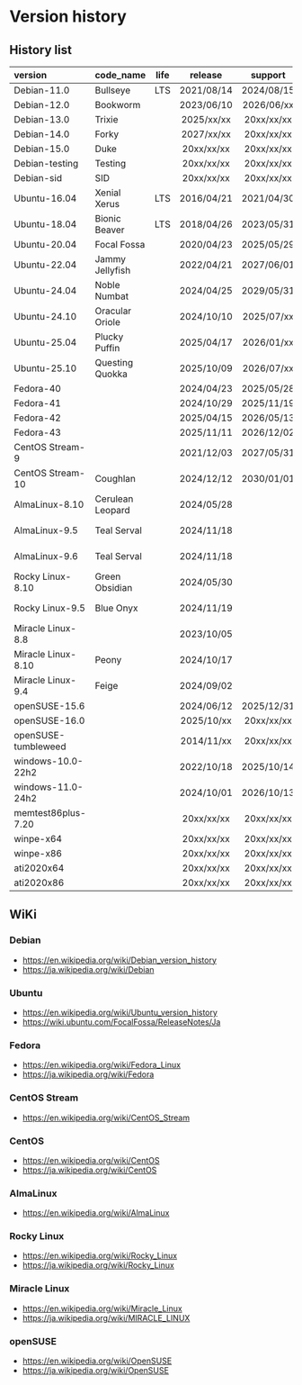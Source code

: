 # **Version history**  

## History list  

|         version          |     code_name     | life |  release   |  support   | long_term  |    rhel    |         kerne         |     note     |
| :----------------------- | :---------------- | :--: | :--------: | :--------: | :--------: | :--------: | :-------------------- | :----------- |
| Debian-11.0              | Bullseye          | LTS  | 2021/08/14 | 2024/08/15 | 2026/08/31 |            | 5.10                  | oldstable    |
| Debian-12.0              | Bookworm          |      | 2023/06/10 | 2026/06/xx | 2028/06/xx |            | 6.1                   | stable       |
| Debian-13.0              | Trixie            |      | 2025/xx/xx | 20xx/xx/xx | 20xx/xx/xx |            |                       | testing      |
| Debian-14.0              | Forky             |      | 2027/xx/xx | 20xx/xx/xx | 20xx/xx/xx |            |                       |              |
| Debian-15.0              | Duke              |      | 20xx/xx/xx | 20xx/xx/xx | 20xx/xx/xx |            |                       |              |
| Debian-testing           | Testing           |      | 20xx/xx/xx | 20xx/xx/xx | 20xx/xx/xx |            |                       | testing      |
| Debian-sid               | SID               |      | 20xx/xx/xx | 20xx/xx/xx | 20xx/xx/xx |            |                       | sid          |
| Ubuntu-16.04             | Xenial Xerus      | LTS  | 2016/04/21 | 2021/04/30 | 2026/04/23 |            | 4.4                   |              |
| Ubuntu-18.04             | Bionic Beaver     | LTS  | 2018/04/26 | 2023/05/31 | 2028/04/26 |            | 4.15                  |              |
| Ubuntu-20.04             | Focal Fossa       |      | 2020/04/23 | 2025/05/29 | 2030/04/23 |            | 5.4                   |              |
| Ubuntu-22.04             | Jammy Jellyfish   |      | 2022/04/21 | 2027/06/01 | 2032/04/21 |            | 5.15 or 5.17          |              |
| Ubuntu-24.04             | Noble Numbat      |      | 2024/04/25 | 2029/05/31 | 2034/04/25 |            | 6.8                   |              |
| Ubuntu-24.10             | Oracular Oriole   |      | 2024/10/10 | 2025/07/xx |            |            | 6.11                  |              |
| Ubuntu-25.04             | Plucky Puffin     |      | 2025/04/17 | 2026/01/xx |            |            | 6.14                  |              |
| Ubuntu-25.10             | Questing Quokka   |      | 2025/10/09 | 2026/07/xx |            |            |                       |              |
| Fedora-40                |                   |      | 2024/04/23 | 2025/05/28 |            |            | 6.8                   |              |
| Fedora-41                |                   |      | 2024/10/29 | 2025/11/19 |            |            | 6.11                  |              |
| Fedora-42                |                   |      | 2025/04/15 | 2026/05/13 |            |            | 6.14                  |              |
| Fedora-43                |                   |      | 2025/11/11 | 2026/12/02 |            |            |                       |              |
| CentOS Stream-9          |                   |      | 2021/12/03 | 2027/05/31 |            |            | 5.14.0                |              |
| CentOS Stream-10         | Coughlan          |      | 2024/12/12 | 2030/01/01 |            |            | 6.12.0                |              |
| AlmaLinux-8.10           | Cerulean Leopard  |      | 2024/05/28 |            |            | 2024/05/22 | 4.18.0-553            |              |
| AlmaLinux-9.5            | Teal Serval       |      | 2024/11/18 |            |            | 2024/11/13 | 5.14.0-503.11.1       |              |
| AlmaLinux-9.6            | Teal Serval       |      | 2024/11/18 |            |            | 2024/05/20 | 5.14.0-503.11.1       |              |
| Rocky Linux-8.10         | Green Obsidian    |      | 2024/05/30 |            |            | 2024/05/22 | 4.18.0-553            |              |
| Rocky Linux-9.5          | Blue Onyx         |      | 2024/11/19 |            |            | 2024/11/12 | 5.14.0-503.14.1       |              |
| Miracle Linux-8.8        |                   |      | 2023/10/05 |            |            | 2023/05/16 | 4.18.0-477.el8        |              |
| Miracle Linux-8.10       | Peony             |      | 2024/10/17 |            |            | 2024/05/22 | 4.18.0-553.el8_10     |              |
| Miracle Linux-9.4        | Feige             |      | 2024/09/02 |            |            | 2024/04/30 | 5.14.0-427.13.1.el9_4 |              |
| openSUSE-15.6            |                   |      | 2024/06/12 | 2025/12/31 |            |            | 6.4                   |              |
| openSUSE-16.0            |                   |      | 2025/10/xx | 20xx/xx/xx |            |            |                       |              |
| openSUSE-tumbleweed      |                   |      | 2014/11/xx | 20xx/xx/xx |            |            |                       |              |
| windows-10.0-22h2        |                   |      | 2022/10/18 | 2025/10/14 |            |            |                       |              |
| windows-11.0-24h2        |                   |      | 2024/10/01 | 2026/10/13 |            |            |                       |              |
| memtest86plus-7.20       |                   |      | 20xx/xx/xx | 20xx/xx/xx |            |            |                       |              |
| winpe-x64                |                   |      | 20xx/xx/xx | 20xx/xx/xx |            |            |                       |              |
| winpe-x86                |                   |      | 20xx/xx/xx | 20xx/xx/xx |            |            |                       |              |
| ati2020x64               |                   |      | 20xx/xx/xx | 20xx/xx/xx |            |            |                       |              |
| ati2020x86               |                   |      | 20xx/xx/xx | 20xx/xx/xx |            |            |                       |              |

## WiKi  

### Debian  

* <https://en.wikipedia.org/wiki/Debian_version_history>  
* <https://ja.wikipedia.org/wiki/Debian>  

### Ubuntu  

* <https://en.wikipedia.org/wiki/Ubuntu_version_history>  
* <https://wiki.ubuntu.com/FocalFossa/ReleaseNotes/Ja>  

### Fedora  

* <https://en.wikipedia.org/wiki/Fedora_Linux>  
* <https://ja.wikipedia.org/wiki/Fedora>  

### CentOS Stream  

* <https://en.wikipedia.org/wiki/CentOS_Stream>  

### CentOS  

* <https://en.wikipedia.org/wiki/CentOS>  
* <https://ja.wikipedia.org/wiki/CentOS>  

### AlmaLinux  

* <https://en.wikipedia.org/wiki/AlmaLinux>  

### Rocky Linux  

* <https://en.wikipedia.org/wiki/Rocky_Linux>  
* <https://ja.wikipedia.org/wiki/Rocky_Linux>  

### Miracle Linux

* <https://en.wikipedia.org/wiki/Miracle_Linux>  
* <https://ja.wikipedia.org/wiki/MIRACLE_LINUX>  

### openSUSE  

* <https://en.wikipedia.org/wiki/OpenSUSE>  
* <https://ja.wikipedia.org/wiki/OpenSUSE>  

